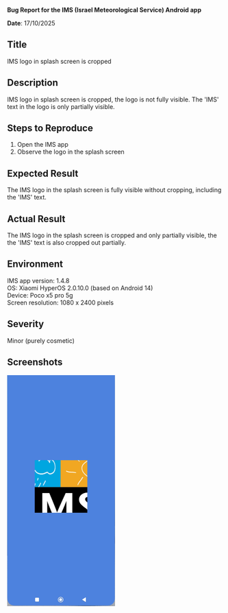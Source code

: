 **Bug Report for the IMS (Israel Meteorological Service) Android app**

**Date**: 17/10/2025  

## Title
IMS logo in splash screen is cropped

## Description
IMS logo in splash screen is cropped, the logo is not fully visible. The 'IMS' text in the logo is only partially visible.

## Steps to Reproduce
1. Open the IMS app
2. Observe the logo in the splash screen

## Expected Result
The IMS logo in the splash screen is fully visible without cropping, including the 'IMS' text.

## Actual Result
The IMS logo in the splash screen is cropped and only partially visible, the the 'IMS' text is also cropped out partially.

## Environment
IMS app version: 1.4.8  
OS: Xiaomi HyperOS 2.0.10.0 (based on Android 14)  
Device: Poco x5 pro 5g  
Screen resolution: 1080 x 2400 pixels  

## Severity
Minor (purely cosmetic)

## Screenshots
<img width="50%" src=".\screenshots\ims-android-bug-002-splash-screen-logo-cropped.jpg" alt="ims cropped logo in splash screen" />
